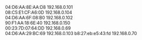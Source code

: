 04:D6:AA:8E:AA:D8  192.168.0.101  
08:C5:E1:CF:A6:0D  192.168.0.104  
04:D6:AA:6F:08:B0  192.168.0.102  
90:F1:AA:18:6E:40  192.168.0.150  
00:23:7D:07:64:DD  192.168.0.69  
04:D6:AA:29:BC:69  192.168.0.103
b8:27:eb:e5:43:fd 192.168.0.70